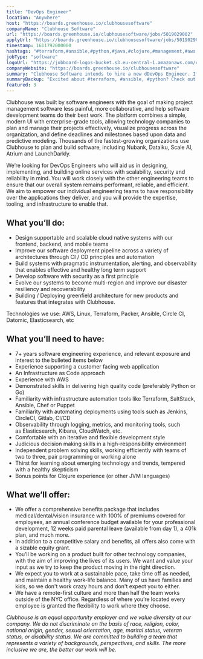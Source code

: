 ```yaml
---
title: "DevOps Engineer"
location: "Anywhere"
host: "https://boards.greenhouse.io/clubhousesoftware"
companyName: "Clubhouse Software"
url: "https://boards.greenhouse.io/clubhousesoftware/jobs/5019029002"
applyUrl: "https://boards.greenhouse.io/clubhousesoftware/jobs/5019029002#app"
timestamp: 1611792000000
hashtags: "#terraform,#ansible,#python,#java,#clojure,#management,#aws,#ui/ux,#puppet,#chef"
jobType: "software"
logoUrl: "https://jobboard-logos-bucket.s3.eu-central-1.amazonaws.com/clubhouse-software"
companyWebsite: "https://boards.greenhouse.io/clubhousesoftware"
summary: "Clubhouse Software intends to hire a new dDevOps Engineer. If you have 7+ years software engineering experience, consider applying."
summaryBackup: "Excited about #terraform, #ansible, #python? Check out this job post!"
featured: 3
---
```


Clubhouse was built by software engineers with the goal of making project management software less painful, more collaborative, and help software development teams do their best work. The platform combines a simple, modern UI with enterprise-grade tools, allowing technology companies to plan and manage their projects effectively, visualize progress across the organization, and define deadlines and milestones based upon data and predictive modeling. Thousands of the fastest-growing organizations use Clubhouse to plan and build software, including Nubank, Dataiku, Scale AI, Atrium and LaunchDarkly.

We’re looking for DevOps Engineers who will aid us in designing, implementing, and building online services with scalability, security and reliability in mind. You will work closely with the other engineering teams to ensure that our overall system remains performant, reliable, and efficient. We aim to empower our individual engineering teams to have responsibility over the applications they deliver, and you will provide the expertise, tooling, and infrastructure to enable that.

## What you’ll do: 

*   Design supportable and scalable cloud native systems with our frontend, backend, and mobile teams
*   Improve our software deployment pipeline across a variety of architectures through CI / CD principles and automation
*   Build systems with pragmatic instrumentation, alerting, and observability that enables effective and healthy long term support
*   Develop software with security as a first principle
*   Evolve our systems to become multi-region and improve our disaster resiliency and recoverability
*   Building / Deploying greenfield architecture for new products and features that integrates with Clubhouse.

Technologies we use: AWS, Linux, Terraform, Packer, Ansible, Circle CI, Datomic, Elasticsearch, etc 

## What you’ll need to have: 

*   7+ years software engineering experience, and relevant exposure and interest to the bulleted items below
*   Experience supporting a customer facing web application
*   An Infrastructure as Code approach
*   Experience with AWS
*   Demonstrated skills in delivering high quality code (preferably Python or Go)
*   Familiarity with infrastructure automation tools like Terraform, SaltStack, Ansible, Chef or Puppet
*   Familiarity with automating deployments using tools such as Jenkins, CircleCI, Gitlab, CI/CD
*   Observability through logging, metrics, and monitoring tools, such as Elasticsearch, Kibana, CloudWatch, etc.
*   Comfortable with an iterative and flexible development style
*   Judicious decision making skills in a high-responsibility environment
*   Independent problem solving skills, working efficiently with teams of two to three, pair programming or working alone
*   Thirst for learning about emerging technology and trends, tempered with a healthy skepticism
*   Bonus points for Clojure experience (or other JVM languages)

## What we’ll offer:

*   We offer a comprehensive benefits package that includes medical/dental/vision insurance with 100% of premiums covered for employees, an annual conference budget available for your professional development, 12 weeks paid parental leave (available from day 1), a 401k plan, and much more.
*   In addition to a competitive salary and benefits, all offers also come with a sizable equity grant.
*   You’ll be working on a product built for other technology companies, with the aim of improving the lives of its users. We want and value your input as we try to keep the product moving in the right direction.
*   We expect you to work at a sustainable pace, take time off as needed, and maintain a healthy work-life balance. Many of us have families and kids, so we don't work crazy hours and don't expect you to either.
*   We have a remote-first culture and more than half the team works outside of the NYC office. Regardless of where you’re located every employee is granted the flexibility to work where they choose.

_Clubhouse is an equal opportunity employer and we value diversity at our company. We do not discriminate on the basis of race, religion, color, national origin, gender, sexual orientation, age, marital status, veteran status, or disability status._ _We are committed to building a team that represents a variety of backgrounds, perspectives, and skills. The more inclusive we are, the better our work will be._
